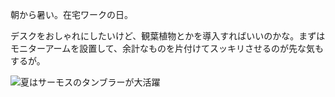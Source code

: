 朝から暑い。在宅ワークの日。

デスクをおしゃれにしたいけど、観葉植物とかを導入すればいいのかな。まずはモニターアームを設置して、余計なものを片付けてスッキリさせるのが先な気もするが。

![夏はサーモスのタンブラーが大活躍](https://photos.apkas.net/medium/202407/20240708-090849.webp)
